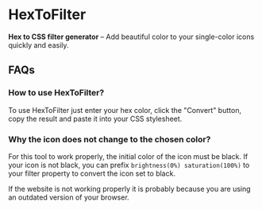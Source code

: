 # HexToFilter

**Hex to CSS filter generator** – Add beautiful color to your single-color icons quickly and easily.

## FAQs

### How to use HexToFilter?

To use HexToFilter just enter your hex color, click the "Convert" button, copy the result and paste it into
your CSS stylesheet.

### Why the icon does not change to the chosen color?

For this tool to work properly, the initial color of the icon must be black. If your icon is not black, you
can prefix `brightness(0%) saturation(100%)` to your filter property to convert the icon set to black.

If the website is not working properly it is probably because you are using an outdated version of your 
browser.
